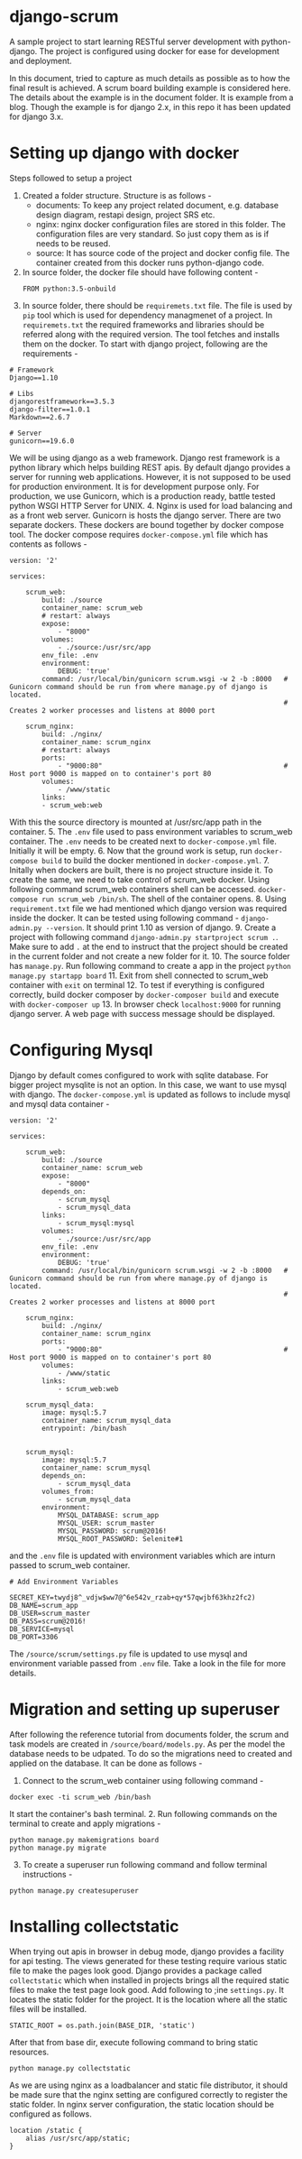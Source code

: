 # django-scrum
A sample project to start learning RESTful server development with python-django. The project is configured using docker for 
ease for development and deployment.

In this document, tried to capture as much details as possible as to how the final result is achieved. A scrum board building example is considered here. 
The details about the example is in the document folder. It is example from a blog. Though the example is for django 2.x, in this repo it has been updated for 
django 3.x.

# Setting up django with docker

Steps followed to setup a project
1. Created a folder structure. Structure is as follows - 
    - documents: To keep any project related document, e.g. database design diagram, restapi design, project SRS etc.
    - nginx: nginx docker configuration files are stored in this folder. The configuration files are very standard. So just copy them as is
    if needs to be reused.  
    - source: It has source code of the project and docker config file. The container created from this docker runs python-django code. 
2. In source folder, the docker file should have following content -
    ```
    FROM python:3.5-onbuild
    ```
3. In source folder, there should be `requiremets.txt` file. The file is used by `pip` tool which is used for dependency managmenet of a project.
In `requiremets.txt` the required frameworks and libraries should be referred along with the required version. The tool fetches and installs them 
on the docker. To start with django project, following are the requirements - 
```
# Framework
Django==1.10

# Libs 
djangorestframework==3.5.3
django-filter==1.0.1
Markdown==2.6.7

# Server
gunicorn==19.6.0
```
We will be using django as a web framework. Django rest framework is a python library which helps building REST apis. By default django provides a server
for running web applications. However, it is not supposed to be used for production environment. It is for development purpose only. For production, we 
use Gunicorn, which is a production ready, battle tested python WSGI HTTP Server for UNIX.
4. Nginx is used for load balancing and as a front web server. Gunicorn is hosts the django server. There are two separate dockers. These dockers are
bound together by docker compose tool. The docker compose requires `docker-compose.yml` file which has contents as follows -
```
version: '2'

services:

    scrum_web:
        build: ./source
        container_name: scrum_web 
        # restart: always
        expose:
            - "8000"
        volumes:
            - ./source:/usr/src/app
        env_file: .env
        environment:
            DEBUG: 'true'
        command: /usr/local/bin/gunicorn scrum.wsgi -w 2 -b :8000   # Gunicorn command should be run from where manage.py of django is located.
                                                                    # Creates 2 worker processes and listens at 8000 port

    scrum_nginx:
        build: ./nginx/
        container_name: scrum_nginx
        # restart: always
        ports:
            - "9000:80"                                             # Host port 9000 is mapped on to container's port 80
        volumes:
            - /www/static
        links:
        - scrum_web:web
```
With this the source directory is mounted at /usr/src/app path in the container.
5. The `.env` file used to pass environment variables to scrum_web container. The `.env` needs to be created next to `docker-compose.yml` file. Initially 
it will be empty. 
6. Now that the ground work is setup, run `docker-compose build` to build the docker mentioned in `docker-compose.yml`.
7. Initally when dockers are built, there is no project structure inside it. To create the same, we need to take control of scrum_web docker. Using 
following command scrum_web containers shell can be accessed. 
`docker-compose run scrum_web /bin/sh`. The shell of the container opens. 
8. Using `requirement.txt` file we had mentioned which django version was required inside the docker. It can be tested using following command - 
`django-admin.py --version`. It should print 1.10 as version of django. 
9. Create a project with following command `django-admin.py startproject scrum .`. Make sure to add `.` at the end to instruct that the project should
be created in the current folder and not create a new folder for it. 
10. The source folder has `manage.py`. Run following command to create a app in the project `python manage.py startapp board`
11. Exit from shell connected to scrum_web container with `exit` on terminal
12. To test if everything is configured correctly, build docker composer by `docker-composer build` and execute with `docker-composer up`
13. In browser check `localhost:9000` for running django server. A web page with success message should be displayed.

# Configuring Mysql
Django by default comes configured to work with sqlite database. For bigger project mysqlite is not an option. In this case, we want to use mysql with 
django. The `docker-compose.yml` is updated as follows to include mysql and mysql data container -
```
version: '2'

services:

    scrum_web:
        build: ./source
        container_name: scrum_web 
        expose:
            - "8000"
        depends_on:
            - scrum_mysql
            - scrum_mysql_data
        links:
            - scrum_mysql:mysql
        volumes:
            - ./source:/usr/src/app
        env_file: .env
        environment:
            DEBUG: 'true'
        command: /usr/local/bin/gunicorn scrum.wsgi -w 2 -b :8000   # Gunicorn command should be run from where manage.py of django is located.
                                                                    # Creates 2 worker processes and listens at 8000 port

    scrum_nginx:
        build: ./nginx/
        container_name: scrum_nginx
        ports:
            - "9000:80"                                             # Host port 9000 is mapped on to container's port 80
        volumes:
            - /www/static
        links:
            - scrum_web:web

    scrum_mysql_data:
        image: mysql:5.7
        container_name: scrum_mysql_data
        entrypoint: /bin/bash


    scrum_mysql:
        image: mysql:5.7
        container_name: scrum_mysql
        depends_on:
            - scrum_mysql_data
        volumes_from:
            - scrum_mysql_data
        environment:
            MYSQL_DATABASE: scrum_app
            MYSQL_USER: scrum_master
            MYSQL_PASSWORD: scrum@2016!
            MYSQL_ROOT_PASSWORD: Selenite#1
```
and the `.env` file is updated with environment variables which are inturn passed to scrum_web container. 
```
# Add Environment Variables

SECRET_KEY=twydj8^_vdjw$ww7@^6e542v_rzab+qy*57qwjbf63khz2fc2)
DB_NAME=scrum_app
DB_USER=scrum_master
DB_PASS=scrum@2016!
DB_SERVICE=mysql
DB_PORT=3306
```
The `/source/scrum/settings.py` file is updated to use mysql and environment variable passed from `.env` file. Take a look in the file for more details.


# Migration and setting up superuser
After following the reference tutorial from documents folder, the scrum and task models are created in `/source/board/models.py`. As per the model the 
database needs to be udpated. To do so the migrations need to created and applied on the database. It can be done as follows - 
1. Connect to the scrum_web container using following command - 
```
docker exec -ti scrum_web /bin/bash
``` 
It start the container's bash terminal. 
2. Run following commands on the terminal to create and apply migrations -
```
python manage.py makemigrations board
python manage.py migrate
```
3. To create a superuser run following command and follow terminal instructions -
```
python manage.py createsuperuser
```

# Installing collectstatic
When trying out apis in browser in debug mode, django provides a facility for api testing. The views generated for these testing require various static
file to make the pages look good. Django provides a package called `collectstatic` which when installed in projects brings all the required static files
to make the test page look good. Add following to ;ine `settings.py`. It locates the static folder for the project. It is the location where all the
static files will be installed. 

```
STATIC_ROOT = os.path.join(BASE_DIR, 'static')
```
After that from base dir, execute following command to bring static resources.  
```
python manage.py collectstatic
```
As we are using nginx as a loadbalancer and static file distributor, it should be made sure that the nginx setting are configured correctly to register the 
static folder. In nginx server configuration, the static location should be configured as follows. 
```
location /static {
    alias /usr/src/app/static;
}
```







